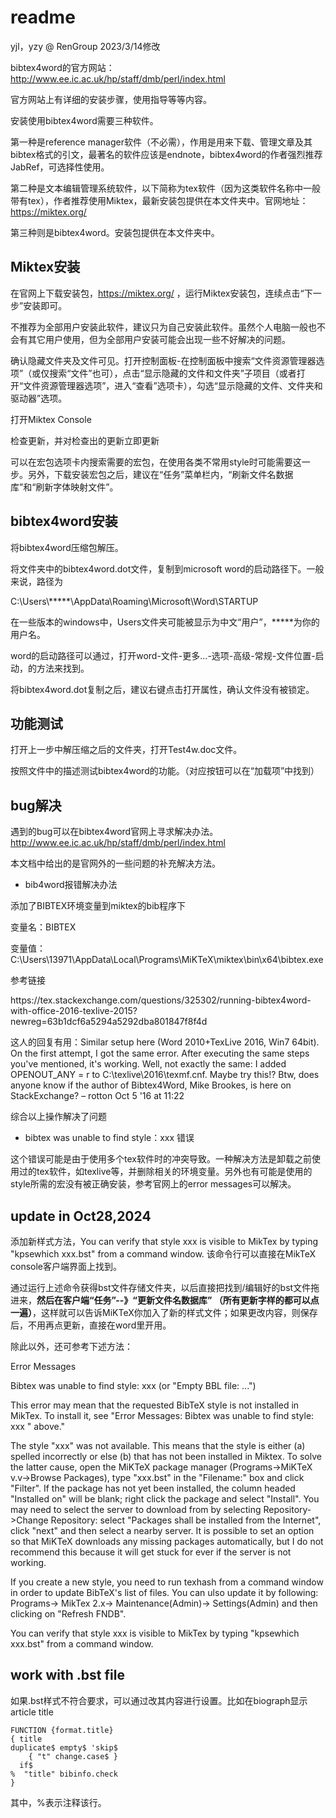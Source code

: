 # readme

yjl，yzy @ RenGroup 2023/3/14修改

bibtex4word的官方网站：<http://www.ee.ic.ac.uk/hp/staff/dmb/perl/index.html> 

官方网站上有详细的安装步骤，使用指导等等内容。

安装使用bibtex4word需要三种软件。

第一种是reference manager软件（不必需），作用是用来下载、管理文章及其bibtex格式的引文，最著名的软件应该是endnote，bibtex4word的作者强烈推荐JabRef，可选择性使用。

第二种是文本编辑管理系统软件，以下简称为tex软件（因为这类软件名称中一般带有tex），作者推荐使用Miktex，最新安装包提供在本文件夹中。官网地址：<https://miktex.org/> 

第三种则是bibtex4word。安装包提供在本文件夹中。

## Miktex安装

在官网上下载安装包，<https://miktex.org/> ，运行Miktex安装包，连续点击“下一步”安装即可。

不推荐为全部用户安装此软件，建议只为自己安装此软件。虽然个人电脑一般也不会有其它用户使用，但为全部用户安装可能会出现一些不好解决的问题。

确认隐藏文件夹及文件可见。打开控制面板-在控制面板中搜索“文件资源管理器选项”（或仅搜索“文件”也可），点击“显示隐藏的文件和文件夹”子项目（或者打开“文件资源管理器选项”，进入“查看”选项卡），勾选“显示隐藏的文件、文件夹和驱动器”选项。

打开Miktex Console

检查更新，并对检查出的更新立即更新

可以在宏包选项卡内搜索需要的宏包，在使用各类不常用style时可能需要这一步。另外，下载安装宏包之后，建议在“任务”菜单栏内，“刷新文件名数据库”和“刷新字体映射文件”。

## bibtex4word安装

将bibtex4word压缩包解压。

将文件夹中的bibtex4word.dot文件，复制到microsoft word的启动路径下。一般来说，路径为

C:\\Users\\\*\*\*\*\*\\AppData\\Roaming\\Microsoft\\Word\\STARTUP

在一些版本的windows中，Users文件夹可能被显示为中文“用户”，\*\*\*\*\*为你的用户名。

word的启动路径可以通过，打开word-文件-更多...-选项-高级-常规-文件位置-启动，的方法来找到。

将bibtex4word.dot复制之后，建议右键点击打开属性，确认文件没有被锁定。

## 功能测试

打开上一步中解压缩之后的文件夹，打开Test4w.doc文件。

按照文件中的描述测试bibtex4word的功能。（对应按钮可以在“加载项”中找到）

## bug解决

遇到的bug可以在bibtex4word官网上寻求解决办法。<http://www.ee.ic.ac.uk/hp/staff/dmb/perl/index.html> 

本文档中给出的是官网外的一些问题的补充解决方法。

* bib4word报错解决办法

添加了BIBTEX环境变量到miktex的bib程序下

变量名：BIBTEX

变量值：C:\\Users\\13971\\AppData\\Local\\Programs\\MiKTeX\\miktex\\bin\\x64\\bibtex.exe

参考链接

https\://tex.stackexchange.com/questions/325302/running-bibtex4word-with-office-2016-texlive-2015?newreg=63b1dcf6a5294a5292dba801847f8f4d

这人的回复有用：Similar setup here (Word 2010+TexLive 2016, Win7 64bit). On the first attempt, I got the same error. After executing the same steps you've mentioned, it's working. Well, not exactly the same: I added OPENOUT_ANY = r to C:\\texlive\\2016\\texmf.cnf. Maybe try this!? Btw, does anyone know if the author of Bibtex4Word, Mike Brookes, is here on StackExchange? – rotton Oct 5 '16 at 11:22

综合以上操作解决了问题

* bibtex was unable to find style：xxx 错误

这个错误可能是由于使用多个tex软件时的冲突导致。一种解决方法是卸载之前使用过的tex软件，如texlive等，并删除相关的环境变量。另外也有可能是使用的style所需的宏没有被正确安装，参考官网上的error messages可以解决。

## update in Oct28,2024
添加新样式方法，You can verify that style xxx is visible to MikTex by typing "kpsewhich xxx.bst" from a command window. 该命令行可以直接在MikTeX console客户端界面上找到。

通过运行上述命令获得bst文件存储文件夹，以后直接把找到/编辑好的bst文件拖进来，**然后在客户端“任务”--》“更新文件名数据库” （所有更新字样的都可以点一遍）**，这样就可以告诉MiKTeX你加入了新的样式文件；如果更改内容，则保存后，不用再点更新，直接在word里开用。

除此以外，还可参考下述方法：

Error Messages

Bibtex was unable to find style: xxx (or "Empty BBL file: ...") 

This error may mean that the requested BibTeX style is not installed in MikTex. To install it, see "Error Messages: Bibtex was unable to find style: xxx " above."

The style "xxx" was not available. This means that the style is either (a) spelled incorrectly or else (b) that has not been installed in Miktex. To solve the latter cause, open the MiKTeX package manager (Programs->MiKTeX v.v->Browse Packages), type "xxx.bst" in the "Filename:" box and click "Filter". If the package has not yet been installed, the column headed "Installed on" will be blank; right click the package and select "Install". You may need to select the server to download from by selecting Repository->Change Repository: select "Packages shall be installed from the Internet", click "next" and then select a nearby server. It is possible to set an option so that MiKTeX downloads any missing packages automatically, but I do not recommend this because it will get stuck for ever if the server is not working.

If you create a new style, you need to run texhash from a command window in order to update BibTeX's list of files. You can ulso update it by following: Programs-> MikTex 2.x-> Maintenance(Admin)-> Settings(Admin) and then clicking on "Refresh FNDB".

You can verify that style xxx is visible to MikTex by typing "kpsewhich xxx.bst" from a command window.

## work with .bst file

如果.bst样式不符合要求，可以通过改其内容进行设置。比如在biograph显示article title

``` bst
FUNCTION {format.title}
{ title 
duplicate$ empty$ 'skip$
    { "t" change.case$ }
  if$
%  "title" bibinfo.check
}
```

其中，%表示注释该行。
